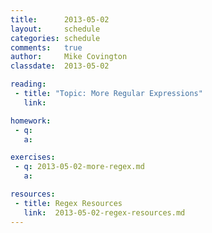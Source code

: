 ```yaml
---
title:      2013-05-02
layout:     schedule
categories: schedule
comments:   true
author:     Mike Covington
classdate:  2013-05-02

reading:
 - title: "Topic: More Regular Expressions"
   link:

homework:
 - q:
   a:

exercises:
 - q: 2013-05-02-more-regex.md
   a:

resources:
 - title: Regex Resources
   link:  2013-05-02-regex-resources.md
---
```

